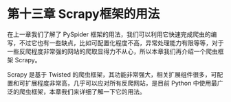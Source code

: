 # 第十三章 Scrapy框架的用法

在上一章我们了解了 PySpider 框架的用法，我们可以利用它快速完成爬虫的编写，不过它也有一些缺点，比如可配置化程度不高，异常处理能力有限等等，对于一些反爬程度非常强的网站的爬取显得力不从心，所以本章我们再介绍一个爬虫框架 Scrapy。

Scrapy 是基于 Twisted 的爬虫框架，其功能非常强大，相关扩展组件很多，可配置和可扩展程度非常高，几乎可以应对所有反爬网站，是目前 Python 中使用最广泛的爬虫框架，本章我们来详细了解一下它的用法。

